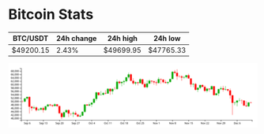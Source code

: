 # Bitcoin Stats

BTC/USDT|24h change|24h high|24h low|
|---|---|---|---|
|$49200.15|2.43%|$49699.95|$47765.33|

<img src="./chart.svg">
